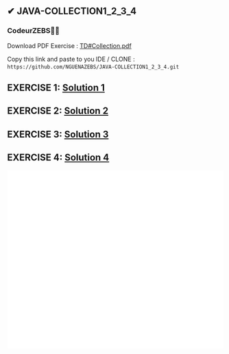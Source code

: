 ## ✔ JAVA-COLLECTION1_2_3_4
### CodeurZEBS👩‍💻
Download PDF Exercise : <a href="https://raw.githubusercontent.com/NGUENAZEBS/JAVA-COLLECTION1_2_3_4/a232806210a63d38a2eb253b305b84bf6f603858/TD%23Collection.pdf">TD#Collection.pdf</a>

 Copy this link and paste to you IDE / CLONE : ```https://github.com/NGUENAZEBS/JAVA-COLLECTION1_2_3_4.git```

## EXERCISE 1: <a href="https://github.com/NGUENAZEBS/JAVA-COLLECTION1_2_3_4/tree/main/src/main/java/com/nguenazebs/exercise1exercise2">Solution 1</a>
## EXERCISE 2: <a href="https://github.com/NGUENAZEBS/JAVA-COLLECTION1_2_3_4/tree/main/src/main/java/com/nguenazebs/exercise1exercise2">Solution 2</a>
## EXERCISE 3: <a href="https://github.com/NGUENAZEBS/JAVA-COLLECTION1_2_3_4/tree/main/src/main/java/com/nguenazebs/exercise3">Solution 3</a>
## EXERCISE 4: <a href="https://github.com/NGUENAZEBS/JAVA-COLLECTION1_2_3_4/blob/main/src/main/java/com/nguenazebs/exercise4/Test.java">Solution 4</a>

<a href="https://github.com/NGUENAZEBS/JAVA-COLLECTION1_2_3_4"><img src="https://raw.githubusercontent.com/NGUENAZEBS/JAVA-COLLECTION1_2_3_4/f41703d3f128da4f1945b0ca90d0e1a901624eab/.github/workflows/Private/statpilotezebs.svg"/></a>
